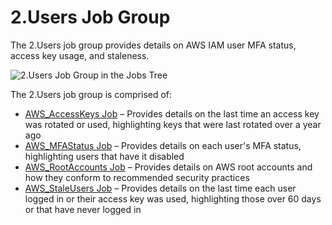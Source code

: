 # 2.Users Job Group

The 2.Users job group provides details on AWS IAM user MFA status, access key usage, and staleness.

![2.Users Job Group in the Jobs Tree](/img/product_docs/accessanalyzer/12.0/solutions/aws/users/jobstree.webp)

The 2.Users job group is comprised of:

- [AWS_AccessKeys Job](/docs/accessanalyzer/12.0/solutions/aws/users/aws_accesskeys.md) – Provides details on the last time an access key was
  rotated or used, highlighting keys that were last rotated over a year ago
- [AWS_MFAStatus Job](/docs/accessanalyzer/12.0/solutions/aws/users/aws_mfastatus.md) – Provides details on each user's MFA status, highlighting
  users that have it disabled
- [AWS_RootAccounts Job](/docs/accessanalyzer/12.0/solutions/aws/users/aws_rootaccounts.md) – Provides details on AWS root accounts and how they
  conform to recommended security practices
- [AWS_StaleUsers Job](/docs/accessanalyzer/12.0/solutions/aws/users/aws_staleusers.md) – Provides details on the last time each user logged in or
  their access key was used, highlighting those over 60 days or that have never logged in
